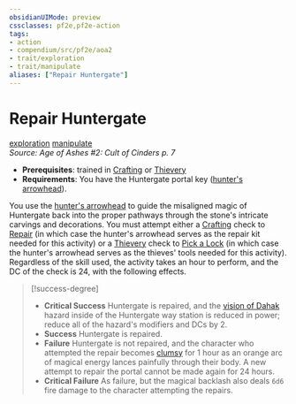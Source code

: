 ```yaml
---
obsidianUIMode: preview
cssclasses: pf2e,pf2e-action
tags:
- action
- compendium/src/pf2e/aoa2
- trait/exploration
- trait/manipulate
aliases: ["Repair Huntergate"]
---
```

# Repair Huntergate
[exploration](rules/traits/exploration.md "Exploration Action & Ability Trait")  [manipulate](rules/traits/manipulate.md "Manipulate General Trait")  
*Source: Age of Ashes #2: Cult of Cinders p. 7*  

- **Prerequisites**: trained in [Crafting](compendium/skills.md#Crafting) or [Thievery](compendium/skills.md#Thievery)
- **Requirements**: You have the Huntergate portal key ([hunter's arrowhead](compendium/equipment/items/hunters-arrowhead-tv.md)).

You use the [hunter's arrowhead](compendium/equipment/items/hunters-arrowhead-tv.md) to guide the misaligned magic of Huntergate back into the proper pathways through the stone's intricate carvings and decorations. You must attempt either a [Crafting](compendium/skills.md#Crafting) check to [Repair](rules/actions/repair.md) (in which case the hunter's arrowhead serves as the repair kit needed for this activity) or a [Thievery](compendium/skills.md#Thievery) check to [Pick a Lock](rules/actions/pick-a-lock.md) (in which case the hunter's arrowhead serves as the thieves' tools needed for this activity). Regardless of the skill used, the activity takes an hour to perform, and the DC of the check is 24, with the following effects.

> [!success-degree] 
> - **Critical Success** Huntergate is repaired, and the [vision of Dahak](compendium/gm/hazards/vision-of-dahak-aoa2.md) hazard inside of the Huntergate way station is reduced in power; reduce all of the hazard's modifiers and DCs by 2.
> - **Success** Huntergate is repaired.
> - **Failure** Huntergate is not repaired, and the character who attempted the repair becomes [clumsy](rules/conditions.md#Clumsy) for 1 hour as an orange arc of magical energy lances painfully through their body. A new attempt to repair the portal cannot be made again for 24 hours.
> - **Critical Failure** As failure, but the magical backlash also deals `6d6` fire damage to the character attempting the repairs.